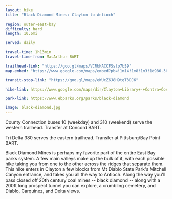 ```yaml
---
layout: hike
title: "Black Diamond Mines: Clayton to Antioch"

region: outer-east-bay
difficulty: hard
length: 10.6mi

served: daily

travel-time: 1h13min
travel-time-from: MacArthur BART

trailhead-link: "https://goo.gl/maps/VCRbHACCFSstp7bS9"
map-embed: "https://www.google.com/maps/embed?pb=!1m14!1m8!1m3!1d986.3613140097281!2d-121.9280579!3d37.9415651!3m2!1i1024!2i768!4f13.1!3m3!1m2!1s0x80855f14cdef006f%3A0xf69b7fe1d88b1a34!2sBlack%20Diamond%20Hiking%20Trail%20Near%20Oakhurst!5e1!3m2!1sen!2sus!4v1687410376794!5m2!1sen!2sus"

transit-stop-link: "https://goo.gl/maps/eWUcZ6J8H9tqT3DJ6"

hike-link: https://www.google.com/maps/dir/Clayton+Library+-+Contra+Costa+County+Library,+6125+Clayton+Rd,+Clayton,+CA+94517/Gentrytown+Drive+%26+James+Donlon+Boulevard,+Antioch,+CA/@37.9625325,-121.9272952,14492m/data=!3m1!1e3!4m14!4m13!1m5!1m1!1s0x80855f120e0a32c9:0x8d3bedd8d701c960!2m2!1d-121.9355213!2d37.9425367!1m5!1m1!1s0x8085584a281b5f19:0x2acb934673fa9e96!2m2!1d-121.8356377!2d37.9831093!3e2

park-link: https://www.ebparks.org/parks/black-diamond

image: black-diamond.jpg
---
```


County Connection buses 10 (weekday) and 310 (weekend) serve the western trailhead. Transfer at Concord BART.

Tri Delta 380 serves the eastern trailhead. Transfer at Pittsburg/Bay Point BART.

Black Diamond Mines is perhaps my favorite part of the entire East Bay parks system. A few main valleys make up the bulk of it, with each possible hike taking you from one to the other across the ridges that separate them. This hike enters in Clayton a few blocks from Mt Diablo State Park's Mitchell Canyon entrance, and takes you all the way to Antioch. Along the way you'll pass closed off 20th century coal mines -- black diamond -- along with a 200ft long prospect tunnel you can explore, a crumbling cemetery, and Diablo, Carquinez, and Delta views.